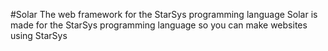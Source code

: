 #Solar The web framework for the StarSys programming language
Solar is made for the StarSys programming language so you can make websites using StarSys
